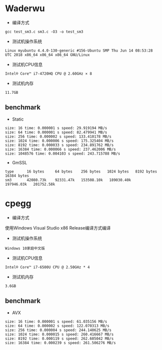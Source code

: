 # Waderwu

- 编译方式

 `gcc test_sm3.c sm3.c -O3 -o test_sm3`

 - 测试机操作系统
 
`Linux myubuntu 4.4.0-130-generic #156-Ubuntu SMP Thu Jun 14 08:53:28 UTC 2018 x86_64 x86_64 x86_64 GNU/Linux`

 - 测试机CPU信息
 
`Intel® Core™ i7-4720HQ CPU @ 2.60GHz × 8`

 - 测试机内存
 
`11.7GB`

## benchmark
  - Static
  ```
  size: 16 time: 0.000001 s speed: 29.919194 MB/s
  size: 64 time: 0.000001 s speed: 82.479941 MB/s
  size: 256 time: 0.000002 s speed: 133.410178 MB/s
  size: 1024 time: 0.000006 s speed: 175.325404 MB/s
  size: 8192 time: 0.000033 s speed: 234.891762 MB/s
  size: 16384 time: 0.000066 s speed: 237.462006 MB/s
  size: 1048576 time: 0.004103 s speed: 243.715788 MB/s
  ```
  - GmSSL
  ```
  type      16 bytes     64 bytes    256 bytes   1024 bytes   8192 bytes  16384 bytes
  sm3       42080.73k    92331.47k   153508.10k   189030.40k   197946.03k   201752.58k
  ```
# cpegg
- 编译方式

使用Windows Visual Studio x86 Release编译方式编译

 - 测试机操作系统
 
`Windows 10家庭中文版`

 - 测试机CPU信息
 
`Intel® Core™ i7-6500U CPU @ 2.50GHz * 4`

 - 测试机内存
 
`3.6GB`
## benchmark
- AVX
```
size: 16 time: 0.000001 s speed: 61.035156 MB/s
size: 64 time: 0.000002 s speed: 122.070313 MB/s
size: 256 time: 0.000004 s speed: 244.140625 MB/s
size: 1024 time: 0.000015 s speed: 260.416667 MB/s
size: 8192 time: 0.000119 s speed: 262.605042 MB/s
size: 16384 time: 0.000239 s speed: 261.506276 MB/s
```
